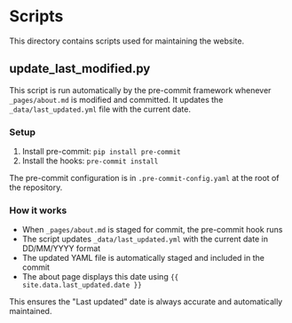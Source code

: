 # Scripts

This directory contains scripts used for maintaining the website.

## update_last_modified.py

This script is run automatically by the pre-commit framework whenever `_pages/about.md` is modified and committed. It updates the `_data/last_updated.yml` file with the current date.

### Setup

1. Install pre-commit: `pip install pre-commit`
2. Install the hooks: `pre-commit install`

The pre-commit configuration is in `.pre-commit-config.yaml` at the root of the repository.

### How it works

- When `_pages/about.md` is staged for commit, the pre-commit hook runs
- The script updates `_data/last_updated.yml` with the current date in DD/MM/YYYY format
- The updated YAML file is automatically staged and included in the commit
- The about page displays this date using `{{ site.data.last_updated.date }}`

This ensures the "Last updated" date is always accurate and automatically maintained. 